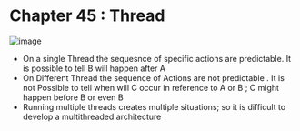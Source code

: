 # Chapter 45 : Thread

![image](https://user-images.githubusercontent.com/8110582/141331870-55787fe8-183d-4985-9cd2-82a3b915d3a3.png)
* On a single Thread the sequesnce of specific actions are predictable. It is possible to tell B will happen after A
* On Different Thread the sequence of Actions are not predictable . It is not Possible to tell when will C occur in reference to A or B ; C might happen before B or even B
* Running multiple threads creates multiple situations;  so it is difficult to develop a multithreaded architecture 
